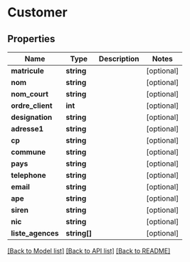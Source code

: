 # Customer

## Properties
Name | Type | Description | Notes
------------ | ------------- | ------------- | -------------
**matricule** | **string** |  | [optional] 
**nom** | **string** |  | [optional] 
**nom_court** | **string** |  | [optional] 
**ordre_client** | **int** |  | [optional] 
**designation** | **string** |  | [optional] 
**adresse1** | **string** |  | [optional] 
**cp** | **string** |  | [optional] 
**commune** | **string** |  | [optional] 
**pays** | **string** |  | [optional] 
**telephone** | **string** |  | [optional] 
**email** | **string** |  | [optional] 
**ape** | **string** |  | [optional] 
**siren** | **string** |  | [optional] 
**nic** | **string** |  | [optional] 
**liste_agences** | **string[]** |  | [optional] 

[[Back to Model list]](../../README.md#documentation-for-models) [[Back to API list]](../../README.md#documentation-for-api-endpoints) [[Back to README]](../../README.md)

